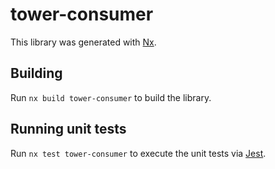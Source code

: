 # tower-consumer

This library was generated with [Nx](https://nx.dev).

## Building

Run `nx build tower-consumer` to build the library.

## Running unit tests

Run `nx test tower-consumer` to execute the unit tests via [Jest](https://jestjs.io).
